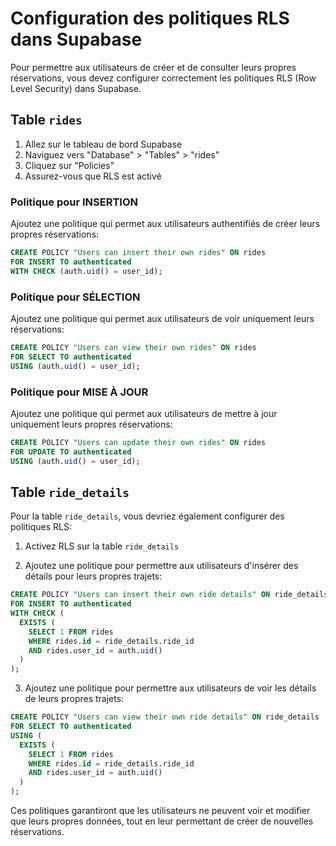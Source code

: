 # Configuration des politiques RLS dans Supabase

Pour permettre aux utilisateurs de créer et de consulter leurs propres réservations, vous devez configurer correctement les politiques RLS (Row Level Security) dans Supabase.

## Table `rides`

1. Allez sur le tableau de bord Supabase
2. Naviguez vers "Database" > "Tables" > "rides"
3. Cliquez sur "Policies"
4. Assurez-vous que RLS est activé

### Politique pour INSERTION

Ajoutez une politique qui permet aux utilisateurs authentifiés de créer leurs propres réservations:

```sql
CREATE POLICY "Users can insert their own rides" ON rides
FOR INSERT TO authenticated
WITH CHECK (auth.uid() = user_id);
```

### Politique pour SÉLECTION

Ajoutez une politique qui permet aux utilisateurs de voir uniquement leurs réservations:

```sql
CREATE POLICY "Users can view their own rides" ON rides
FOR SELECT TO authenticated
USING (auth.uid() = user_id);
```

### Politique pour MISE À JOUR

Ajoutez une politique qui permet aux utilisateurs de mettre à jour uniquement leurs propres réservations:

```sql
CREATE POLICY "Users can update their own rides" ON rides
FOR UPDATE TO authenticated
USING (auth.uid() = user_id);
```

## Table `ride_details`

Pour la table `ride_details`, vous devriez également configurer des politiques RLS:

1. Activez RLS sur la table `ride_details`

2. Ajoutez une politique pour permettre aux utilisateurs d'insérer des détails pour leurs propres trajets:

```sql
CREATE POLICY "Users can insert their own ride details" ON ride_details
FOR INSERT TO authenticated
WITH CHECK (
  EXISTS (
    SELECT 1 FROM rides
    WHERE rides.id = ride_details.ride_id
    AND rides.user_id = auth.uid()
  )
);
```

3. Ajoutez une politique pour permettre aux utilisateurs de voir les détails de leurs propres trajets:

```sql
CREATE POLICY "Users can view their own ride details" ON ride_details
FOR SELECT TO authenticated
USING (
  EXISTS (
    SELECT 1 FROM rides
    WHERE rides.id = ride_details.ride_id
    AND rides.user_id = auth.uid()
  )
);
```

Ces politiques garantiront que les utilisateurs ne peuvent voir et modifier que leurs propres données, tout en leur permettant de créer de nouvelles réservations.

